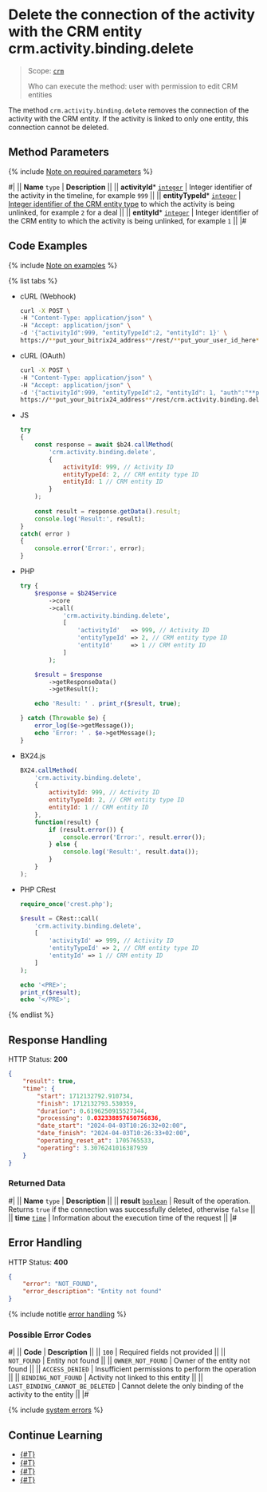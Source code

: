 # Delete the connection of the activity with the CRM entity crm.activity.binding.delete

> Scope: [`crm`](../../../../scopes/permissions.md)
>
> Who can execute the method: user with permission to edit CRM entities

The method `crm.activity.binding.delete` removes the connection of the activity with the CRM entity. If the activity is linked to only one entity, this connection cannot be deleted.

## Method Parameters

{% include [Note on required parameters](../../../../../_includes/required.md) %}

#|
|| **Name**
`type` | **Description** ||
|| **activityId***
[`integer`](../../../../data-types.md) | Integer identifier of the activity in the timeline, for example `999` ||
|| **entityTypeId***
[`integer`](../../../../data-types.md) | [Integer identifier of the CRM entity type](../../../data-types.md#object_type) to which the activity is being unlinked, for example `2` for a deal ||
|| **entityId***
[`integer`](../../../../data-types.md) | Integer identifier of the CRM entity to which the activity is being unlinked, for example `1`  ||
|#

## Code Examples

{% include [Note on examples](../../../../../_includes/examples.md) %}

{% list tabs %}

- cURL (Webhook)

    ```bash
    curl -X POST \
    -H "Content-Type: application/json" \
    -H "Accept: application/json" \
    -d '{"activityId":999, "entityTypeId":2, "entityId": 1}' \
    https://**put_your_bitrix24_address**/rest/**put_your_user_id_here**/**put_your_webhook_here**/crm.activity.binding.delete
    ```

- cURL (OAuth)

    ```bash
    curl -X POST \
    -H "Content-Type: application/json" \
    -H "Accept: application/json" \
    -d '{"activityId":999, "entityTypeId":2, "entityId": 1, "auth":"**put_access_token_here**"}' \
    https://**put_your_bitrix24_address**/rest/crm.activity.binding.delete
    ```

- JS

    ```js
    try
    {
    	const response = await $b24.callMethod(
    		'crm.activity.binding.delete',
    		{
    			activityId: 999, // Activity ID
    			entityTypeId: 2, // CRM entity type ID
    			entityId: 1 // CRM entity ID
    		}
    	);
    	
    	const result = response.getData().result;
    	console.log('Result:', result);
    }
    catch( error )
    {
    	console.error('Error:', error);
    }
    ```

- PHP

    ```php
    try {
        $response = $b24Service
            ->core
            ->call(
                'crm.activity.binding.delete',
                [
                    'activityId'   => 999, // Activity ID
                    'entityTypeId' => 2, // CRM entity type ID
                    'entityId'     => 1 // CRM entity ID
                ]
            );
    
        $result = $response
            ->getResponseData()
            ->getResult();
    
        echo 'Result: ' . print_r($result, true);
    
    } catch (Throwable $e) {
        error_log($e->getMessage());
        echo 'Error: ' . $e->getMessage();
    }
    ```

- BX24.js

    ```javascript
    BX24.callMethod(
        'crm.activity.binding.delete',
        {
            activityId: 999, // Activity ID
            entityTypeId: 2, // CRM entity type ID
            entityId: 1 // CRM entity ID
        },
        function(result) {
            if (result.error()) {
                console.error('Error:', result.error()); 
            } else {
                console.log('Result:', result.data()); 
            }
        }
    );
    ```

- PHP CRest

    ```php
    require_once('crest.php');

    $result = CRest::call(
        'crm.activity.binding.delete',
        [
            'activityId' => 999, // Activity ID
            'entityTypeId' => 2, // CRM entity type ID
            'entityId' => 1 // CRM entity ID
        ]
    );

    echo '<PRE>';
    print_r($result);
    echo '</PRE>';
    ```

{% endlist %}

## Response Handling

HTTP Status: **200**

```json
{
    "result": true,
    "time": {
        "start": 1712132792.910734,
        "finish": 1712132793.530359,
        "duration": 0.6196250915527344,
        "processing": 0.032338857650756836,
        "date_start": "2024-04-03T10:26:32+02:00",
        "date_finish": "2024-04-03T10:26:33+02:00",
        "operating_reset_at": 1705765533,
        "operating": 3.3076241016387939
    }
}
```

### Returned Data

#|
|| **Name**
`type` | **Description** ||
|| **result**
[`boolean`](../../../../data-types.md) | Result of the operation. Returns `true` if the connection was successfully deleted, otherwise `false` ||
|| **time**
[`time`](../../../../data-types.md#time) | Information about the execution time of the request ||
|#

## Error Handling

HTTP Status: **400**

```json
{
    "error": "NOT_FOUND",
    "error_description": "Entity not found"
}
```

{% include notitle [error handling](../../../../../_includes/error-info.md) %}

### Possible Error Codes

#|
|| **Code** | **Description** ||
|| `100` | Required fields not provided ||
|| `NOT_FOUND` | Entity not found ||
|| `OWNER_NOT_FOUND` | Owner of the entity not found ||
|| `ACCESS_DENIED` | Insufficient permissions to perform the operation ||
|| `BINDING_NOT_FOUND` | Activity not linked to this entity ||
|| `LAST_BINDING_CANNOT_BE_DELETED` | Cannot delete the only binding of the activity to the entity ||
|#

{% include [system errors](../../../../../_includes/system-errors.md) %}

## Continue Learning 

- [{#T}](./crm-activity-binding-list.md)
- [{#T}](./crm-activity-binding-add.md)
- [{#T}](./crm-activity-binding-move.md)
- [{#T}](../../../../../tutorials/crm/how-to-edit-crm-objects/how-to-move-activity-between-objects.md)